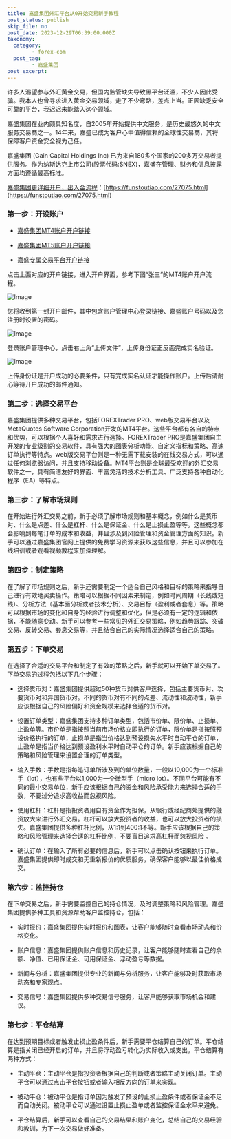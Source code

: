 ```yaml
---
title: 嘉盛集团外汇平台从0开始交易新手教程
post_status: publish
skip_file: no
post_date: 2023-12-29T06:39:00.000Z
taxonomy:
  category:
        - forex-com
  post_tag:
        - 嘉盛集团
post_excerpt: 
---
```

许多人渴望参与外汇黄金交易，但国内监管缺失导致黑平台泛滥，不少人因此受骗。我本人也曾寻求进入黄金交易领域，走了不少弯路，差点上当。正因缺乏安全可靠的平台，我迟迟未能踏入这个领域。

嘉盛集团在业内颇具知名度，自2005年开始提供中文服务，是历史最悠久的中文服务交易商之一。14年来，嘉盛已成为客户心中值得信赖的全球性交易商，其将保障客户资金安全视为己任。

嘉盛集团 (Gain Capital Holdings Inc) 已为来自180多个国家的200多万交易者提供服务。作为纳斯达克上市公司(股票代码:SNEX)，嘉盛在管理、财务和信息披露方面均遵循最高标准。

[嘉盛集团更详细开户，出入金流程](https://funstoutiao.com/27075.html)：[https://funstoutiao.com/27075.html](https://funstoutiao.com/27075.html)

### 第一步：开设账户

* [嘉盛集团MT4账户开户链接](https://s.ssgg.net/jsmt4)

* [嘉盛集团MT5账户开户链接](https://s.ssgg.net/jsmt5)

* [嘉盛专属交易平台开户链接](https://s.ssgg.net/js)

点击上面对应的开户链接，进入开户界面，参考下图“张三”的MT4账户开户流程。

![Image](https://prod-files-secure.s3.us-west-2.amazonaws.com/39ed1227-6d7d-4570-be36-9ccd4a2c4241/7a167aea-686b-400d-af59-4e18eb607a40/640.png?X-Amz-Algorithm=AWS4-HMAC-SHA256&X-Amz-Content-Sha256=UNSIGNED-PAYLOAD&X-Amz-Credential=ASIAZI2LB466UJUOUASM%2F20250706%2Fus-west-2%2Fs3%2Faws4_request&X-Amz-Date=20250706T041310Z&X-Amz-Expires=3600&X-Amz-Security-Token=IQoJb3JpZ2luX2VjEEgaCXVzLXdlc3QtMiJIMEYCIQDv6gkLtb6uPjZFhz2iOyqyC%2BZbCXqZEhAwEWyf9twphwIhAPvd2RVw%2FxCAEA%2BizxYUCluKb0OnxJYAtcWMsS3p1fIyKv8DCFEQABoMNjM3NDIzMTgzODA1IgwBVVNilpkOE1mErhUq3AMVDkEzyIgeJ4uUJfAA3b0eEv0FwhmeG7%2F0iRvsCrimYilGEe76vYwzKEC%2FCko8i%2B1t8YJQsAg6WT%2Bxyz2Vu0l9s3g%2BTL7JCt%2BAwR%2Fy4K6VhiP%2FdkC1Mk3RnTt06dGwdLPPi9xgO8YbfLjZVwqTW3fYl1t49kpJycxIoYbDzIJKJrqO2qQx1IEkoJFjt4DACK8FZ5g8xDn87LH1mtm9FEkG5tid7BCZXzwYm8MUGNTXNrD2ANW1DxGcS6SyTuWUrGrBofPRyZiQs5LuHWoZrDmYzq9YJ58UTlJxfJA%2BmTNM5fZAdlwnUxn224xSOWRlgqIhy7tuR341xFZx%2FUPQQyUYJ9c2QzEj6D4Q44ybcVM1%2BWkb9LFUvBLawIQq%2BuxluS2u6LIMH2aWRSuaa09KzzJoL1%2F5Px9BQ8hTXr4UAkpjlsGNOBkqPwYg6poMHJ31pZkWyAuIo7KWPlo6CTUg6%2FCj4DhSQSMVYD6tMC1HeX%2Bb6reSj9aTi5wYBL5hviCH6NQDNYOG7k2Bhr6IkkRYiTLKTL6IzQ%2BJcqC03ClYfI2UD%2BCRNE8hHWGcNy9UuB%2FuKP3RZjsRcNsLE3KAeEdjwf%2BzWu%2FevFIKhNeLFFyoPV3se0gcWpb6wjtTH%2FvBmzC58KbDBjqkAb%2BYyqi8E01GZtxhGHElMb1ztRYEleMI5VLXlHQIgXTUNpLUd8Jw50Gacln%2FYWp7msRctf4GshfQY5QgRAu15gLYUNbHqtvA63koKiNH3%2BhMtA7aZsTyfiaDlnTykggGpBgiArR2hAV6Sc396sD7cujMoPBA%2BMTR1nkbYayjiSZXDyUWtLs1QuPkaGz2tvgbLbPwkSa0IVyxHyVBeaO%2BS6t7%2FVNW&X-Amz-Signature=59ebe4b6ab5a75081a0c888d8133c14c9383a8f1250e7f2abeb220d5654058d9&X-Amz-SignedHeaders=host&x-amz-checksum-mode=ENABLED&x-id=GetObject)

您将收到第一封开户邮件，其中包含账户管理中心登录链接、嘉盛账户号码以及您注册时设置的密码。

![Image](https://prod-files-secure.s3.us-west-2.amazonaws.com/39ed1227-6d7d-4570-be36-9ccd4a2c4241/eaa1c6b3-2877-4284-a0e1-530e222c27fb/image.png?X-Amz-Algorithm=AWS4-HMAC-SHA256&X-Amz-Content-Sha256=UNSIGNED-PAYLOAD&X-Amz-Credential=ASIAZI2LB466UJUOUASM%2F20250706%2Fus-west-2%2Fs3%2Faws4_request&X-Amz-Date=20250706T041310Z&X-Amz-Expires=3600&X-Amz-Security-Token=IQoJb3JpZ2luX2VjEEgaCXVzLXdlc3QtMiJIMEYCIQDv6gkLtb6uPjZFhz2iOyqyC%2BZbCXqZEhAwEWyf9twphwIhAPvd2RVw%2FxCAEA%2BizxYUCluKb0OnxJYAtcWMsS3p1fIyKv8DCFEQABoMNjM3NDIzMTgzODA1IgwBVVNilpkOE1mErhUq3AMVDkEzyIgeJ4uUJfAA3b0eEv0FwhmeG7%2F0iRvsCrimYilGEe76vYwzKEC%2FCko8i%2B1t8YJQsAg6WT%2Bxyz2Vu0l9s3g%2BTL7JCt%2BAwR%2Fy4K6VhiP%2FdkC1Mk3RnTt06dGwdLPPi9xgO8YbfLjZVwqTW3fYl1t49kpJycxIoYbDzIJKJrqO2qQx1IEkoJFjt4DACK8FZ5g8xDn87LH1mtm9FEkG5tid7BCZXzwYm8MUGNTXNrD2ANW1DxGcS6SyTuWUrGrBofPRyZiQs5LuHWoZrDmYzq9YJ58UTlJxfJA%2BmTNM5fZAdlwnUxn224xSOWRlgqIhy7tuR341xFZx%2FUPQQyUYJ9c2QzEj6D4Q44ybcVM1%2BWkb9LFUvBLawIQq%2BuxluS2u6LIMH2aWRSuaa09KzzJoL1%2F5Px9BQ8hTXr4UAkpjlsGNOBkqPwYg6poMHJ31pZkWyAuIo7KWPlo6CTUg6%2FCj4DhSQSMVYD6tMC1HeX%2Bb6reSj9aTi5wYBL5hviCH6NQDNYOG7k2Bhr6IkkRYiTLKTL6IzQ%2BJcqC03ClYfI2UD%2BCRNE8hHWGcNy9UuB%2FuKP3RZjsRcNsLE3KAeEdjwf%2BzWu%2FevFIKhNeLFFyoPV3se0gcWpb6wjtTH%2FvBmzC58KbDBjqkAb%2BYyqi8E01GZtxhGHElMb1ztRYEleMI5VLXlHQIgXTUNpLUd8Jw50Gacln%2FYWp7msRctf4GshfQY5QgRAu15gLYUNbHqtvA63koKiNH3%2BhMtA7aZsTyfiaDlnTykggGpBgiArR2hAV6Sc396sD7cujMoPBA%2BMTR1nkbYayjiSZXDyUWtLs1QuPkaGz2tvgbLbPwkSa0IVyxHyVBeaO%2BS6t7%2FVNW&X-Amz-Signature=0e1fca598c345e3403418fd3ac637039397be4c9de72380ae0c7b2d3ed786aa9&X-Amz-SignedHeaders=host&x-amz-checksum-mode=ENABLED&x-id=GetObject)

登录账户管理中心，点击右上角“上传文件”，上传身份证正反面完成实名验证。

![Image](https://prod-files-secure.s3.us-west-2.amazonaws.com/39ed1227-6d7d-4570-be36-9ccd4a2c4241/54090639-09fc-46b4-a135-e0289f707147/image.png?X-Amz-Algorithm=AWS4-HMAC-SHA256&X-Amz-Content-Sha256=UNSIGNED-PAYLOAD&X-Amz-Credential=ASIAZI2LB466UJUOUASM%2F20250706%2Fus-west-2%2Fs3%2Faws4_request&X-Amz-Date=20250706T041310Z&X-Amz-Expires=3600&X-Amz-Security-Token=IQoJb3JpZ2luX2VjEEgaCXVzLXdlc3QtMiJIMEYCIQDv6gkLtb6uPjZFhz2iOyqyC%2BZbCXqZEhAwEWyf9twphwIhAPvd2RVw%2FxCAEA%2BizxYUCluKb0OnxJYAtcWMsS3p1fIyKv8DCFEQABoMNjM3NDIzMTgzODA1IgwBVVNilpkOE1mErhUq3AMVDkEzyIgeJ4uUJfAA3b0eEv0FwhmeG7%2F0iRvsCrimYilGEe76vYwzKEC%2FCko8i%2B1t8YJQsAg6WT%2Bxyz2Vu0l9s3g%2BTL7JCt%2BAwR%2Fy4K6VhiP%2FdkC1Mk3RnTt06dGwdLPPi9xgO8YbfLjZVwqTW3fYl1t49kpJycxIoYbDzIJKJrqO2qQx1IEkoJFjt4DACK8FZ5g8xDn87LH1mtm9FEkG5tid7BCZXzwYm8MUGNTXNrD2ANW1DxGcS6SyTuWUrGrBofPRyZiQs5LuHWoZrDmYzq9YJ58UTlJxfJA%2BmTNM5fZAdlwnUxn224xSOWRlgqIhy7tuR341xFZx%2FUPQQyUYJ9c2QzEj6D4Q44ybcVM1%2BWkb9LFUvBLawIQq%2BuxluS2u6LIMH2aWRSuaa09KzzJoL1%2F5Px9BQ8hTXr4UAkpjlsGNOBkqPwYg6poMHJ31pZkWyAuIo7KWPlo6CTUg6%2FCj4DhSQSMVYD6tMC1HeX%2Bb6reSj9aTi5wYBL5hviCH6NQDNYOG7k2Bhr6IkkRYiTLKTL6IzQ%2BJcqC03ClYfI2UD%2BCRNE8hHWGcNy9UuB%2FuKP3RZjsRcNsLE3KAeEdjwf%2BzWu%2FevFIKhNeLFFyoPV3se0gcWpb6wjtTH%2FvBmzC58KbDBjqkAb%2BYyqi8E01GZtxhGHElMb1ztRYEleMI5VLXlHQIgXTUNpLUd8Jw50Gacln%2FYWp7msRctf4GshfQY5QgRAu15gLYUNbHqtvA63koKiNH3%2BhMtA7aZsTyfiaDlnTykggGpBgiArR2hAV6Sc396sD7cujMoPBA%2BMTR1nkbYayjiSZXDyUWtLs1QuPkaGz2tvgbLbPwkSa0IVyxHyVBeaO%2BS6t7%2FVNW&X-Amz-Signature=d959d7805a6d91c1fc59c2e62d647bcd5bb7d40d05e690710e8636469df65b70&X-Amz-SignedHeaders=host&x-amz-checksum-mode=ENABLED&x-id=GetObject)

上传身份证是开户成功的必要条件，只有完成实名认证才能操作账户。上传后请耐心等待开户成功的邮件通知。

### 第二步：选择交易平台

嘉盛集团提供多种交易平台，包括FOREXTrader PRO、web版交易平台以及MetaQuotes Software Corporation开发的MT4平台。这些平台都有各自的特点和优势，可以根据个人喜好和需求进行选择。FOREXTrader PRO是嘉盛集团自主开发的专业级别的交易软件，具有强大的图表分析功能、自定义指标和策略、高速订单执行等特点。web版交易平台则是一种无需下载安装的在线交易方式，可以通过任何浏览器访问，并且支持移动设备。MT4平台则是全球最受欢迎的外汇交易软件之一，具有简洁友好的界面、丰富灵活的技术分析工具、广泛支持各种自动化程序（EA）等特点。

### 第三步：了解市场规则

在开始进行外汇交易之前，新手必须了解市场规则和基本概念，例如什么是货币对、什么是点差、什么是杠杆、什么是保证金、什么是止损止盈等等。这些概念都会影响到每笔订单的成本和收益，并且涉及到风险管理和资金管理方面的知识。新手可以通过嘉盛集团官网上提供的免费学习资源来获取这些信息，并且可以参加在线培训或者观看视频教程来加深理解。

### 第四步：制定策略

在了解了市场规则之后，新手还需要制定一个适合自己风格和目标的策略来指导自己进行有效地买卖操作。策略可以根据不同因素来制定，例如时间周期（长线或短线）、分析方法（基本面分析或者技术分析）、交易目标（盈利或者套息）等。策略可以根据市场的变化和自身的经验进行调整和优化，但是必须有一定的逻辑和依据，不能随意变动。新手可以参考一些常见的外汇交易策略，例如趋势跟踪、突破交易、反转交易、套息交易等，并且结合自己的实际情况选择适合自己的策略。

### 第五步：下单交易

在选择了合适的交易平台和制定了有效的策略之后，新手就可以开始下单交易了。下单交易的过程包括以下几个步骤：

* 选择货币对：嘉盛集团提供超过50种货币对供客户选择，包括主要货币对、次要货币对和异国货币对。不同的货币对有不同的点差、流动性和波动性，新手应该根据自己的风险偏好和资金规模来选择合适的货币对。

* 设置订单类型：嘉盛集团支持多种订单类型，包括市价单、限价单、止损单、止盈单等。市价单是指按照当前市场价格立即执行的订单，限价单是指按照预设价格执行的订单，止损单是指当价格达到预设损失水平时自动平仓的订单，止盈单是指当价格达到预设盈利水平时自动平仓的订单。新手应该根据自己的策略和风险管理来设置合理的订单类型。

* 输入手数：手数是指每笔订单所涉及到的单位数量，一般以10,000为一个标准手（lot），也有些平台以1,000为一个微型手（micro lot）。不同平台可能有不同的最小交易单位，新手应该根据自己的资金和风险承受能力来选择合适的手数，不要过分追求高收益而忽视风险。

* 使用杠杆：杠杆是指投资者用自有资金作为担保，从银行或经纪商处提供的融资放大来进行外汇交易。杠杆可以放大投资者的收益，也可以放大投资者的损失。嘉盛集团提供多种杠杆比例，从1:1到400:1不等。新手应该根据自己的策略和风险管理来选择合适的杠杆比例，不要盲目追求高杠杆而忽视风险 。

* 确认订单：在输入了所有必要的信息后，新手可以点击确认按钮来执行订单。嘉盛集团提供即时成交和无重新报价的优质服务，确保客户能够以最佳价格成交。

### 第六步：监控持仓

在下单交易之后，新手需要监控自己的持仓情况，及时调整策略和风险管理。嘉盛集团提供多种工具和资源帮助客户监控持仓，包括：

* 实时报价：嘉盛集团提供实时报价和图表，让客户能够随时查看市场动态和价格变化。

* 账户信息：嘉盛集团提供账户信息和历史记录，让客户能够随时查看自己的余额、净值、已用保证金、可用保证金、浮动盈亏等数据。

* 新闻与分析：嘉盛集团提供专业的新闻与分析服务，让客户能够及时获取市场动态和专家观点。

* 交易信号：嘉盛集团提供多种交易信号服务，让客户能够获取市场机会和建议。

### 第七步：平仓结算

在达到预期目标或者触发止损止盈条件后，新手需要平仓结算自己的订单。平仓结算是指关闭已经开启的订单，并且将浮动盈亏转化为实际收入或支出。平仓结算有两种方式：

* 主动平仓：主动平仓是指投资者根据自己的判断或者策略主动关闭订单。主动平仓可以通过点击平仓按钮或者输入相反方向的订单来实现。

* 被动平仓：被动平仓是指订单因为触发了预设的止损止盈条件或者保证金不足而自动关闭。被动平仓可以通过设置止损止盈单或者监控保证金水平来避免。

* 平仓结算后，新手可以查看自己的交易结果和账户变化，总结自己的交易经验和教训，为下一次交易做好准备。
